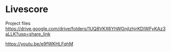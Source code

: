 # Livescore

Project files
https://drive.google.com/drive/folders/1UQ8VKX6YhWGnjlzhjrKDIWFyKAz3aLLK?usp=share_link

https://youtu.be/e9fWKHLFqhM
